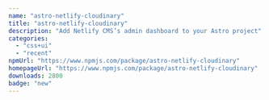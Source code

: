 ```yaml
---
name: "astro-netlify-cloudinary"
title: "astro-netlify-cloudinary"
description: "Add Netlify CMS’s admin dashboard to your Astro project"
categories:
  - "css+ui"
  - "recent"
npmUrl: "https://www.npmjs.com/package/astro-netlify-cloudinary"
homepageUrl: "https://www.npmjs.com/package/astro-netlify-cloudinary"
downloads: 2800
badge: "new"
---
```

